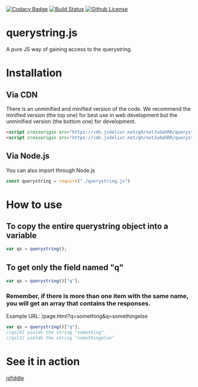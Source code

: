 [![Codacy Badge](https://api.codacy.com/project/badge/Grade/a4c1281442204b7090a037f8f85e38aa)](https://www.codacy.com/app/EldonMcGuinness/querystring.js?utm_source=github.com&amp;utm_medium=referral&amp;utm_content=EldonMcGuinness/querystring.js&amp;utm_campaign=Badge_Grade) [![Build Status](https://travis-ci.org/EldonMcGuinness/querystring.js.svg?branch=master)](https://travis-ci.org/EldonMcGuinness/querystring.js) [![Github License](https://img.shields.io/badge/license-MIT-blue)](https://github.com/EldonMcGuinness/querystring.js/blob/master/LICENSE)

# querystring.js
A pure JS way of gaining access to the querystring.

# Installation
## Via CDN
There is an unminified and minified version of the code. We recommend the minified version (the top one) for best use in web development but the unminified version (the bottom one) for development.
```html
<script crossorigin src="https://cdn.jsdelivr.net/gh/notJudahRR/querystring.js/dist/querystring.min.js"></script>
<script crossorigin src="https://cdn.jsdelivr.net/gh/notJudahRR/querystring.js/src/querystring.js"></script>
```

## Via Node.js
You can also import through Node.js
```javascript
const querystring = require("./querystring.js")
```

# How to use
## To copy the entire querystring object into a variable 
```javascript
var qs = querystring();
```

## To get only the field named "q"
```javascript
var qs = querystring()["q"];
```

### Remember, if there is more than one item with the same name, you will get an array that contains the responses.
Example URL: /page.html?q=something&q=somethingelse
```javascript
var qs = querystring()["q"];
//qs[0] yields the string "something"
//qs[1] yields the string "somethingelse"
```

# See it in action
[jsfiddle](https://jsfiddle.net/EldonMcGuinness/yhz8umqf/)
